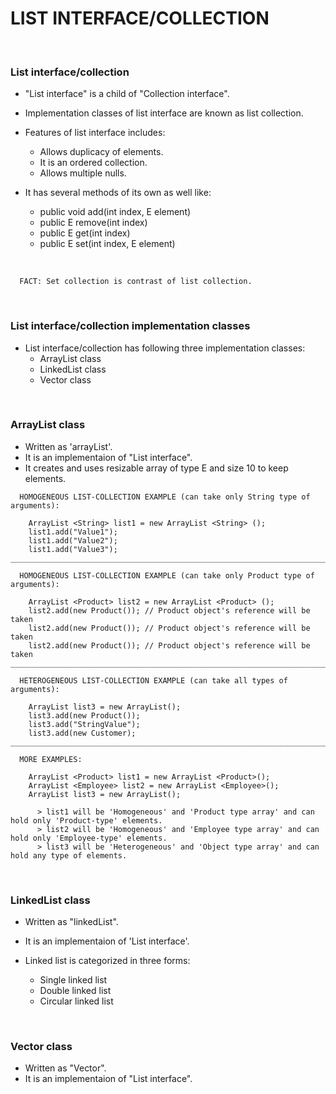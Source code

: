 # LIST INTERFACE/COLLECTION

<br>

### **List interface/collection**

+ "List interface" is a child of "Collection interface".
+ Implementation classes of list interface are known as list collection.

+ Features of list interface includes:
  + Allows duplicacy of elements.
  + It is an ordered collection.
  + Allows multiple nulls.

+ It has several methods of its own as well like:
  + public void add(int index, E element)
  + public E remove(int index)
  + public E get(int index)
  + public E set(int index, E element)

<br>

```
  FACT: Set collection is contrast of list collection.
```

<br>

### **List interface/collection implementation classes**

+ List interface/collection has following three implementation classes:
  + ArrayList class
  + LinkedList class
  + Vector class

<br>

### **ArrayList class**

+ Written as 'arrayList'.
+ It is an implementaion of "List interface".
+ It creates and uses resizable array of type E and size 10 to keep elements.

```
  HOMOGENEOUS LIST-COLLECTION EXAMPLE (can take only String type of arguments):

    ArrayList <String> list1 = new ArrayList <String> ();
    list1.add("Value1");
    list1.add("Value2");
    list1.add("Value3");
_______________________________________________________________________________________

  HOMOGENEOUS LIST-COLLECTION EXAMPLE (can take only Product type of arguments):

    ArrayList <Product> list2 = new ArrayList <Product> ();
    list2.add(new Product()); // Product object's reference will be taken
    list2.add(new Product()); // Product object's reference will be taken
    list2.add(new Product()); // Product object's reference will be taken
_______________________________________________________________________________________

  HETEROGENEOUS LIST-COLLECTION EXAMPLE (can take all types of arguments):

    ArrayList list3 = new ArrayList();
    list3.add(new Product());
    list3.add("StringValue");
    list3.add(new Customer);
_______________________________________________________________________________________
  
  MORE EXAMPLES:

    ArrayList <Product> list1 = new ArrayList <Product>();
    ArrayList <Employee> list2 = new ArrayList <Employee>();
    ArrayList list3 = new ArrayList();

      > list1 will be 'Homogeneous' and 'Product type array' and can hold only 'Product-type' elements.
      > list2 will be 'Homogeneous' and 'Employee type array' and can hold only 'Employee-type' elements.
      > list3 will be 'Heterogeneous' and 'Object type array' and can hold any type of elements.
```

<br>

### **LinkedList class**

+ Written as "linkedList".
+ It is an implementaion of 'List interface'.

+ Linked list is categorized in three forms:
  + Single linked list
  + Double linked list
  + Circular linked list

<br>

### **Vector class**

+ Written as "Vector".
+ It is an implementaion of "List interface".
